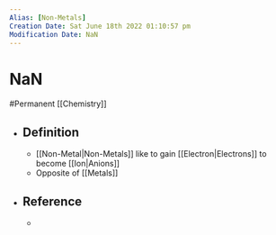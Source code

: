 ```yaml
---
Alias: [Non-Metals]
Creation Date: Sat June 18th 2022 01:10:57 pm 
Modification Date: NaN
---
```

# NaN
#Permanent [[Chemistry]]

- ## Definition
	- [[Non-Metal|Non-Metals]] like to gain [[Electron|Electrons]] to become [[Ion|Anions]]
	- Opposite of [[Metals]]
- ## Reference
	- 